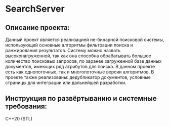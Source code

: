 # SearchServer
## Описание проекта:
Данный проект является реализацией не-бинарной поисковой системы, использующей основные алгоритмы фильтрации поиска и ранжирования результатов. Систему можно назвать высоконагруженной, так как она способна обрабатывать большое количество поисковых запросов, по заранее загруженной базе данных документов, имеющих ряд атрибутов для поиска. В данном проекте есть как однопоточные, так и многопоточные версии алгоритмов. В проекте также реализованы: дедубликатор документов, условные страницы для интеграции или дальнейшей разработки.
## Инструкция по развёртыванию и системные требования:
C++20 (STL)
